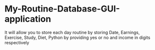 # My-Routine-Database-GUI-application
It will allow you to store each day routine by storing Date,  Earnings, Exercise, Study, Diet, Python by providing yes or no and income in digits respectively
